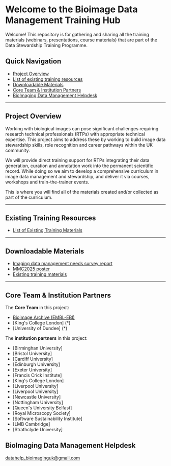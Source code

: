 #  Welcome to the Bioimage Data Management Training Hub

Welcome! This repository is for gathering and sharing all the training materials (webinars, presentations, course materials) that are part of the Data Stewardship Training Programme.
## Quick Navigation

- [Project Overview](#project-overview)
- [List of existing training resources](#existing-training-resources)
- [Downloadable Materials](#downloadable-materials)
- [Core Team & Institution Partners](#core-team-&-institution-partners)
- [BioImaging Data Management Helpdesk](#bioimaging-data-management-helpdesk)

---

## Project Overview

Working with biological images can pose significant challenges requiring research technical professionals (RTPs) with appropriate technical expertise. 
This project aims to address these by working to build image data stewardship skills, role recognition and career pathways within the UK community.

We will provide direct training support for RTPs integrating their data generation, curation and annotation work into the permanent scientific record. 
While doing so we aim to develop a comprehensive curriculum in image data management and stewardship, and deliver it via courses, workshops and train-the-trainer events.

This is where you will find all of the materials created and/or collected as part of the curriculum.


---


## Existing Training Resources

- [List of Existing Training Materials](https://github.com/BioImagingUK/Training/blob/main/Downloadable%20Materials/Existing%20training%20materials.pdf)


---

## Downloadable Materials

- [Imaging data  management needs survey report](./downloads/survey-report.pdf)
- [MMC2025 poster](https://github.com/BioImagingUK/Training/blob/main/Downloadable%20Materials/MMC2025.pdf)
- [Existing training materials](https://github.com/BioImagingUK/Training/blob/main/Downloadable%20Materials/Existing%20training%20materials.pdf)


---

## Core Team & Institution Partners

The **Core Team** in this project:

- [Bioimage Archive (EMBL-EBI)](*)
- [King's College London] (*)
- [University of Dundee] (*)

The **institution partners** in this project:
- [Birminghan University]
- [Bristol University]
- [Cardiff University]
- [Edinburgh University]
- [Exeter University]
- [Francis Crick Institute]
- [King's College London]
- [Liverpool University]
- [Liverpool University]
- [Newcastle University]
- [Nottingham University]
- [Queen's University Belfast]
- [Royal Microscopy Society]
- [Software Sustainability Institute]
- [LMB Cambridge]
- [Strathclyde University]

## BioImaging Data Management Helpdesk

datahelp_bioimaginguk@gmail.com

